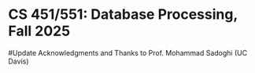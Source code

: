 # CS 451/551: Database Processing, Fall 2025
#Update
Acknowledgments and Thanks to Prof. Mohammad Sadoghi (UC Davis)
